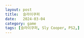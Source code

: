 ```yaml
---
layout: post
title:  슬라이쿠퍼
date:   2024-03-04
category: game
tags: [슬라이쿠퍼, Sly Cooper, PS2,]
---
```

